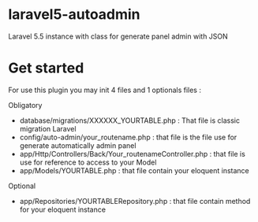 # laravel5-autoadmin
Laravel 5.5 instance with class for generate panel admin with JSON

# Get started
For use this plugin you may init 4 files and 1 optionals files :

Obligatory
- database/migrations/XXXXXX_YOURTABLE.php : That file is classic migration Laravel
- config/auto-admin/your_routename.php : that file is the file use for generate automatically admin panel
- app/Http/Controllers/Back/Your_routenameController.php : that file is use for reference to access to your Model
- app/Models/YOURTABLE.php : that file contain your eloquent instance 

Optional
- app/Repositories/YOURTABLERepository.php : that file contain method for your eloquent instance
